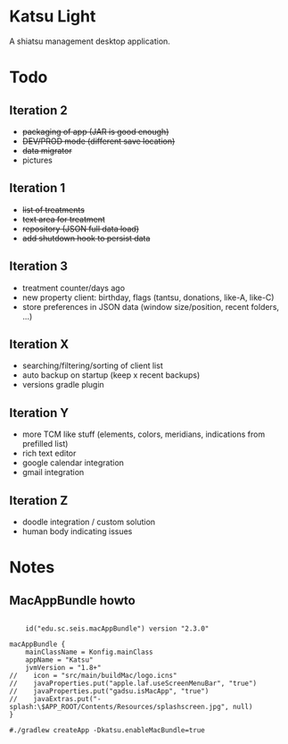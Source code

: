 # Katsu Light

A shiatsu management desktop application.

# Todo

## Iteration 2

* ~~packaging of app (JAR is good enough)~~
* ~~DEV/PROD mode (different save location)~~
* ~~data migrator~~
* pictures

## Iteration 1

* ~~list of treatments~~
* ~~text area for treatment~~
* ~~repository (JSON full data load)~~
* ~~add shutdown hook to persist data~~

## Iteration 3

* treatment counter/days ago
* new property client: birthday, flags (tantsu, donations, like-A, like-C)
* store preferences in JSON data (window size/position, recent folders, ...)

## Iteration X

* searching/filtering/sorting of client list
* auto backup on startup (keep x recent backups)
* versions gradle plugin

## Iteration Y

* more TCM like stuff (elements, colors, meridians, indications from prefilled list)
* rich text editor
* google calendar integration
* gmail integration

## Iteration Z

* doodle integration / custom solution
* human body indicating issues


# Notes

## MacAppBundle howto

```

    id("edu.sc.seis.macAppBundle") version "2.3.0"

macAppBundle {
    mainClassName = Konfig.mainClass
    appName = "Katsu"
    jvmVersion = "1.8+"
//    icon = "src/main/buildMac/logo.icns"
//    javaProperties.put("apple.laf.useScreenMenuBar", "true")
//    javaProperties.put("gadsu.isMacApp", "true")
//    javaExtras.put("-splash:\$APP_ROOT/Contents/Resources/splashscreen.jpg", null)
}

#./gradlew createApp -Dkatsu.enableMacBundle=true
```